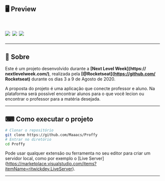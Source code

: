 ## 🖥 Preview

<h1>
  <img src="https://ik.imagekit.io/Maaacs/Proffy/inicial_WcWxo2KS2.png">
  <img src="https://ik.imagekit.io/Maaacs/Proffy/Estudar_cCRWy_pWa6.png">
  <img src="https://ik.imagekit.io/Maaacs/Proffy/Dar_aulas_AKRYFiUz6.png">
</h1>

---

## 📖 Sobre

Este é um projeto desenvolvido durante a **[Next Level Week](https://
  nextlevelweek.com/)**, realizada pela **[@Rocketseat](https://github.com/
    Rocketseat)** durante os dias 3 a 9 de Agosto de 2020.

A proposta do projeto é uma aplicação que conecte professor e aluno.
Na plataforma será possível encontrar alunos para o que você lecion ou
encontrar o professor para a matéria desejada.

---


## ⌨ Como executar o projeto

```bash
# Clonar o repositório
git clone https://github.com/Maaacs/Proffy
# Entrar no diretório
cd Proffy
```

Pode usar qualquer extensão ou ferramenta no seu editor para criar um servidor
local, como por exemplo o [Live Server]
(https://marketplace.visualstudio.com/items?itemName=ritwickdey.LiveServer).

---
